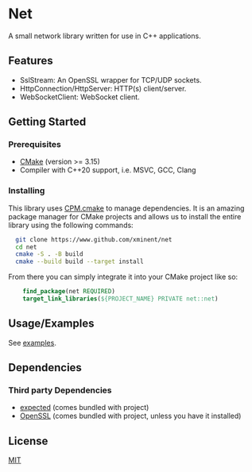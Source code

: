 # Net

A small network library written for use in C++ applications.

## Features

- SslStream: An OpenSSL wrapper for TCP/UDP sockets.
- HttpConnection/HttpServer: HTTP(s) client/server.
- WebSocketClient: WebSocket client.

## Getting Started

### Prerequisites

- [CMake](https://cmake.org/download/) (version >= 3.15)
- Compiler with C++20 support, i.e. MSVC, GCC, Clang

### Installing

This library uses [CPM.cmake](https://github.com/cpm-cmake/CPM.cmake) to manage dependencies. It is an amazing package manager for CMake projects and allows us to install the entire library using the following commands:

```bash
  git clone https://www.github.com/xminent/net
  cd net
  cmake -S . -B build
  cmake --build build --target install
```

From there you can simply integrate it into your CMake project like so:

```cmake
    find_package(net REQUIRED)
    target_link_libraries(${PROJECT_NAME} PRIVATE net::net)
```

## Usage/Examples

See [examples](https://github.com/Xminent/net/tree/main/examples).

## Dependencies

### Third party Dependencies

- [expected](https://github.com/TartanLlama/expected) (comes bundled with project)
- [OpenSSL](https://openssl.org/) (comes bundled with project, unless you have it installed)

## License

[MIT](https://choosealicense.com/licenses/mit/)
